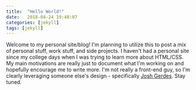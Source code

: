 ```yaml
---
title:  "Hello World!"
date:   2018-04-24 19:48:07
categories: [jekyll]
tags: [jekyll]
---
```


Welcome to my personal site/blog!  I'm planning to utilize this to post a mix of personal stuff, work stuff, and side projects.  I haven't had a personal site since my college days when I was trying to learn more about HTML/CSS.  My main motivations are really just to document what I'm working on and hopefully encourage me to write more.  I'm not really a front-end guy, so I'm clearly leveraging someone else's design - specifically [Josh Gerdes](https://github.com/joshgerdes/jekyll-uno).  Stay tuned.
